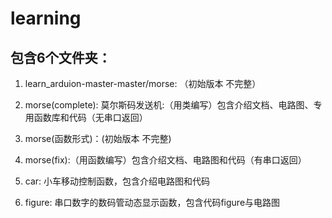 # learning

## 包含6个文件夹：

1. learn_arduion-master-master/morse: （初始版本 不完整）

2. morse(complete): 莫尔斯码发送机:（用类编写）包含介绍文档、电路图、专用函数库和代码（无串口返回）  

3. morse(函数形式)：(初始版本 不完整)

4. morse(fix):（用函数编写）包含介绍文档、电路图和代码（有串口返回）

5. car: 小车移动控制函数，包含介绍电路图和代码
  
6. figure: 串口数字的数码管动态显示函数，包含代码figure与电路图
